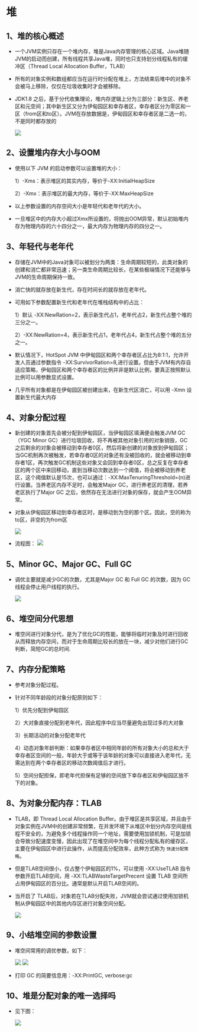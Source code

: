 # 堆

## 1、堆的核心概述

- 一个JVM实例只存在一个堆内存，堆是Java内存管理的核心区域。Java堆随JVM的启动而创建，所有线程共享Java堆，同时也只支持划分线程私有的缓冲区（Thread Local Allocation Buffer，TLAB）
- 所有的对象实例和数组都应当在运行时分配在堆上，方法结束后堆中的对象不会被马上移除，仅仅在垃圾收集时才会被移除。
- JDK1.8 之后，基于分代收集理论，堆内存逻辑上分为三部分：新生区、养老区和元空间；其中新生区又分为伊甸园区和幸存者区，幸存者区分为零区和一区（from区和to区）。JVM在存放数据是，伊甸园区和幸存者区是二选一的，不是同时都存放的

    <img src="./imgs/12.jpg">

## 2、设置堆内存大小与OOM

- 使用以下 JVM 的启动参数可以设置堆的大小：

    1）-Xms：表示堆区的其实内存，等价于-XX:InitialHeapSize

    2）-Xmx：表示堆区的最大内存，等价于-XX:MaxHeapSize

- 以上参数设置的内存空间大小是年轻代和老年代的大小。
- 一旦堆区中的内存大小超过Xmx所设置的，将抛出OOM异常，默认初始堆内存为物理内存的六十四分之一，最大内存为物理内存的四分之一。

## 3、年轻代与老年代

- 存储在JVM中的Java对象可以被划分为两类：生命周期较短的，此类对象的创建和消亡都非常迅速；另一类生命周期比较长，在某些极端情况下还能够与JVM的生命周期保持一致。
- 消亡快的就存放在新生代，存在时间长的就存放在老年代。
- 可用如下参数配置新生代和老年代在堆栈结构中的占比：

    1）默认 -XX:NewRation=2，表示新生代占1，老年代占2，新生代占整个堆的三分之一。

    2）-XX:NewRation=4，表示新生代占1，老年代占4，新生代占整个堆的五分之一。
- 默认情况下，HotSpot JVM 中伊甸园区和两个幸存者区占比为8:1:1，允许开发人员通过参数指令 -XX:SurvivorRation=8,进行设置。但由于JVM有内存自适应策略，伊甸园区和两个幸存者区的比例并非是默认比例，要真正按照默认比例可以用参数显式设置。
- 几乎所有对象都是在伊甸园区被创建出来，在新生代区消亡，可以用 -Xmn 设置新生代最大内存
## 4、对象分配过程

- 新创建的对象首先会被分配到伊甸园区，当伊甸园区填满便会触发JVM GC（YGC Minor GC）进行垃圾回收，将不再被其他对象引用的对象销毁，GC 之后剩余的对象会被移动到幸存者0区，然后将新创建的对象放到伊甸园区；当GC机制再次被触发，若幸存者0区的对象还有没被回收的，就会被移动到幸存者1区，再次触发GC机制这些对象又会回到幸存者0区，总之反复在幸存者区的两个区中来回移动，直到当移动次数达到一个阈值，将会被移动到养老区，这个阈值默认是15次，也可以通过：-XX:MaxTenuringThreshold=(n)进行设置。当养老区内存不足时，会触发Major GC，进行养老区的清理，若养老区执行了Major GC 之后，依然存在无法进行对象的保存，就会产生OOM异常。
- 对象从伊甸园区移动到幸存者区时，是移动到为空的那个区。因此，空的称为to区，非空的为from区

    <img src="./imgs/13jpg.jpg">
- 流程图：
  <img src="./imgs/14.jpg">

## 5、Minor GC、Major GC、Full GC

- 调优主要就是减少GC的次数，尤其是Major GC 和 Full GC 的次数，因为 GC 线程会停止用户线程的执行。

    <img src="./imgs/15.jpg">

## 6、堆空间分代思想

- 堆空间进行对象分代，是为了优化GC的性能，能够将临时对象及时进行回收从而释放内存空间，而对于生命周期比较长的放在一块，减少对他们进行GC判断，简短GC的总时间.

## 7、内存分配策略

- 参考对象分配过程。
- 针对不同年龄段的对象分配原则如下：

    1）优先分配到伊甸园区

    2）大对象直接分配到老年代，因此程序中应当尽量避免出现过多的大对象

    3）长期活动的对象分配老年代

    4）动态对象年龄判断：如果幸存者区中相同年龄的所有对象大小的总和大于幸存者区空间的一般，年龄大于或等于该年龄的对象可以直接进入老年代，无需达到在两个幸存者区的移动次数阈值后才进行。

    5）空间分配担保，即老年代担保有足够的空间放下幸存者区和伊甸园区放不下的对象。

## 8、为对象分配内存：TLAB

- TLAB，即 Thread Local Allocation Buffer。由于堆区是共享区域，并且由于对象实例在JVM中的创建非常频繁，在并发环境下从堆区中划分内存空间是线程不安全的，为避免多个线程操作同一个地址，需要使用加锁机制，可是加锁会导致分配速度变慢，因此出现了在堆空间中为每个线程分配私有的缓存区，主要在伊甸园区中进行此操作，从而提高分配效率，此种方式称为 `快速分配策略`。
- 但是TLAB空间很小，仅占整个伊甸园区的1%，可以使用 -XX:UseTLAB 指令参数开启TLAB空间，用 -XX:TLABWasteTargetPrecent 设置 TLAB 空间所占用伊甸园区的百分比。通常是默认开启TLAB空间的。
- 当开启了 TLAB后，对象若在TLAB分配失败，JVM就会尝试通过使用加锁机制从伊甸园区中的其他内存区进行对象空间分配。

    <img src="./imgs/16.jpg">

## 9、小结堆空间的参数设置

- 堆空间常用的调优参数，如下：

    <img src="./imgs/17.jpg">

    <img src="./imgs/18.jpg">

- 打印 GC 的简要信息用：-XX:PrintGC, verbose:gc

## 10、堆是分配对象的唯一选择吗
- 见下图：

    <img src="./imgs/19.jpg">